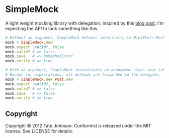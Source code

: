 # SimpleMock

A light weight mocking library with delegation. Inspired by this [blog post](http://tatey.com/2012/02/07/mocking-with-minitest-mock-and-simple-delegator/). I'm expecting the API to look something like this.

``` ruby
# Without an argument, SimpleMock behaves identically to MiniTest::Mock.new
mock = SimpleMock.new
mock.expect :valid?, false
mock.valid? # => false
mock.save   # => NoMethodError
mock.verify # => true

# With an argument, SimpleMock instantiates an anonymous class that inherits from SimpleDelegate.
# Except for expectations, all methods are forwarded to the delegate.
mock = SimpleMock.new Post.new
mock.expect :valid?, false
mock.valid? # => false
mock.save   # => false
mock.verify # => true
```

## Copyright

Copyright © 2012 Tate Johnson. Conformist is released under the MIT license. See LICENSE for details.
